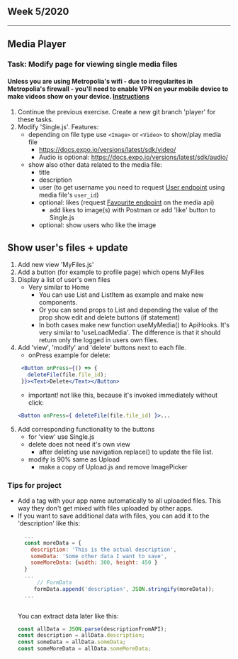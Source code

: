 ## Week 5/2020

---

## Media Player

### Task: Modify page for viewing single media files
#### Unless you are using Metropolia's wifi - due to irregularites in Metropolia's firewall - you'll need to enable VPN on your mobile device to make videos show on your device. [Instructions](https://wiki.metropolia.fi/pages/viewpage.action?pageId=149652071#VPN-et%C3%A4yhteydet-VPN-apuohjelmanasennusjak%C3%A4ytt%C3%B6mobiililaitteissa)

1. Continue the previous exercise. Create a new git branch 'player' for these tasks.
1. Modify 'Single.js'. Features:
    - depending on file type use `<Image>` or `<Video>` to show/play media file
        - https://docs.expo.io/versions/latest/sdk/video/
        - Audio is optional: https://docs.expo.io/versions/latest/sdk/audio/
    - show also other data related to the media file:
        - title
        - description
        - user (to get username you need to request [User endpoint](http://media.mw.metropolia.fi/wbma/docs/#api-User-GetUser) using media file's `user_id`)
        - optional: likes (request [Favourite endpoint](http://media.mw.metropolia.fi/wbma/docs/#api-Favourite) on the media api)
            - add likes to image(s) with Postman or add 'like' button to Single.js
        - optional: show users who like the image

## Show user's files + update

1. Add new view 'MyFiles.js'
1. Add a button (for example to profile page) which opens MyFiles
1. Display a list of user's own files
    - Very similar to Home
       - You can use List and ListItem as example and make new components.
       - Or you can send props to List and depending the value of the prop show edit and delete buttons (if statement)
       - In both cases make new function useMyMedia() to ApiHooks. It's very similar to 'useLoadMedia'. The difference is that it should return only the logged in users own files.
1. Add 'view', 'modify' and 'delete' buttons next to each file.
    - onPress example for delete:
    ```jsx harmony
     <Button onPress={() => {
       deleteFile(file.file_id);
     }}><Text>Delete</Text></Button>
    ```
    - important! not like this, because it's invoked immediately without click:
    ```jsx harmony
    <Button onPress={ deleteFile(file.file_id) }>...
    ```
1. Add corresponding functionality to the buttons
    - for 'view' use Single.js
    - delete does not need it's own view
       - after deleting use navigation.replace() to update the file list.
    - modify is 90% same as Upload
        - make a copy of Upload.js and remove ImagePicker

### Tips for project
- Add a tag with your app name automatically to all uploaded files. This way they don't get mixed with files uploaded by other apps.
- If you want to save additional data with files, you can add it to the 'description' like this:
    ```javascript
      ...
      const moreData = {
        description: 'This is the actual description',
        someData: 'Some other data I want to save',
        someMoreData: {width: 300, height: 450 } 
      }
      ...
          // FormData
         formData.append('description', JSON.stringify(moreData));
      ...
      
    ```
    You can extract data later like this:
    ```javascript
    const allData = JSON.parse(descriptionFromAPI);
    const description = allData.description;
    const someData = allData.someData;
    const someMoreData = allData.someMoreData;
    ```
